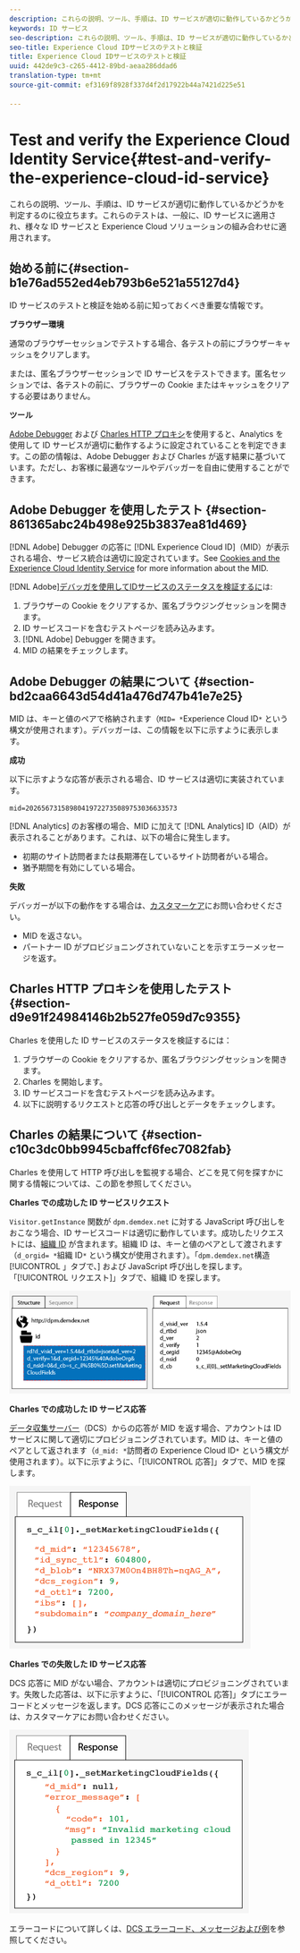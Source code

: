 ```yaml
---
description: これらの説明、ツール、手順は、ID サービスが適切に動作しているかどうかを判定するのに役立ちます。これらのテストは、一般に、ID サービスに適用され、様々な ID サービスと Experience Cloud ソリューションの組み合わせに適用されます。
keywords: ID サービス
seo-description: これらの説明、ツール、手順は、ID サービスが適切に動作しているかどうかを判定するのに役立ちます。これらのテストは、一般に、ID サービスに適用され、様々な ID サービスと Experience Cloud ソリューションの組み合わせに適用されます。
seo-title: Experience Cloud IDサービスのテストと検証
title: Experience Cloud IDサービスのテストと検証
uuid: 442de9c3-c265-4412-89bd-aeaa286ddad6
translation-type: tm+mt
source-git-commit: ef3169f8928f337d4f2d17922b44a7421d225e51

---
```



# Test and verify the Experience Cloud Identity Service{#test-and-verify-the-experience-cloud-id-service}

これらの説明、ツール、手順は、ID サービスが適切に動作しているかどうかを判定するのに役立ちます。これらのテストは、一般に、ID サービスに適用され、様々な ID サービスと Experience Cloud ソリューションの組み合わせに適用されます。

## 始める前に{#section-b1e76ad552ed4eb793b6e521a55127d4}

ID サービスのテストと検証を始める前に知っておくべき重要な情報です。

**ブラウザー環境**

通常のブラウザーセッションでテストする場合、各テストの前にブラウザーキャッシュをクリアします。

または、匿名ブラウザーセッションで ID サービスをテストできます。匿名セッションでは、各テストの前に、ブラウザーの Cookie またはキャッシュをクリアする必要はありません。

**ツール**

[Adobe Debugger](https://marketing.adobe.com/resources/help/en_US/sc/implement/debugger.html) および [Charles HTTP プロキシ](https://www.charlesproxy.com/)を使用すると、Analytics を使用して ID サービスが適切に動作するように設定されていることを判定できます。この節の情報は、Adobe Debugger および Charles が返す結果に基づいています。ただし、お客様に最適なツールやデバッガーを自由に使用することができます。

## Adobe Debugger を使用したテスト {#section-861365abc24b498e925b3837ea81d469}

[!DNL Adobe] Debugger の応答に [!DNL Experience Cloud ID]（MID）が表示される場合、サービス統合は適切に設定されています。See [Cookies and the Experience Cloud Identity Service](../introduction/cookies.md) for more information about the MID.

[!DNL Adobe][デバッガを使用してIDサービスのステータスを検証するに](https://marketing.adobe.com/resources/help/en_US/sc/implement/debugger.html)は:

1. ブラウザーの Cookie をクリアするか、匿名ブラウジングセッションを開きます。
1. ID サービスコードを含むテストページを読み込みます。
1. [!DNL Adobe] Debugger を開きます。
1. MID の結果をチェックします。

## Adobe Debugger の結果について {#section-bd2caa6643d54d41a476d747b41e7e25}

MID は、キーと値のペアで格納されます（`MID= *`Experience Cloud ID`*` という構文が使用されます）。デバッガーは、この情報を以下に示すように表示します。

**成功**

以下に示すような応答が表示される場合、ID サービスは適切に実装されています。

```
mid=20265673158980419722735089753036633573
```

[!DNL Analytics] のお客様の場合、MID に加えて [!DNL Analytics] ID（AID）が表示されることがあります。これは、以下の場合に発生します。

* 初期のサイト訪問者または長期滞在しているサイト訪問者がいる場合。
* 猶予期間を有効にしている場合。

**失敗**

デバッガーが以下の動作をする場合は、[カスタマーケア](https://helpx.adobe.com/marketing-cloud/contact-support.html)にお問い合わせください。

* MID を返さない。
* パートナー ID がプロビジョニングされていないことを示すエラーメッセージを返す。

## Charles HTTP プロキシを使用したテスト {#section-d9e91f24984146b2b527fe059d7c9355}

Charles を使用した ID サービスのステータスを検証するには：

1. ブラウザーの Cookie をクリアするか、匿名ブラウジングセッションを開きます。
1. Charles を開始します。
1. ID サービスコードを含むテストページを読み込みます。
1. 以下に説明するリクエストと応答の呼び出しとデータをチェックします。

## Charles の結果について {#section-c10c3dc0bb9945cbaffcf6fec7082fab}

Charles を使用して HTTP 呼び出しを監視する場合、どこを見て何を探すかに関する情報については、この節を参照してください。

**Charles での成功した ID サービスリクエスト**

`Visitor.getInstance` 関数が `dpm.demdex.net` に対する JavaScript 呼び出しをおこなう場合、ID サービスコードは適切に動作しています。成功したリクエストには、[組織 ID](../reference/requirements.md#section-a02f537129a64ffbb690d5738d360c26) が含まれます。組織 ID は、キーと値のペアとして渡されます（`d_orgid= *`組織 ID`*` という構文が使用されます）。「`dpm.demdex.net`構造[!UICONTROL 」タブで、] および JavaScript 呼び出しを探します。「[!UICONTROL リクエスト]」タブで、組織 ID を探します。

![](assets/charles_request.png)

**Charles での成功した ID サービス応答**

[データ収集サーバー](https://marketing.adobe.com/resources/help/en_US/aam/c_compcollect.html)（DCS）からの応答が MID を返す場合、アカウントは ID サービスに関して適切にプロビジョニングされています。MID は、キーと値のペアとして返されます（`d_mid: *`訪問者の Experience Cloud ID`*` という構文が使用されます）。以下に示すように、「[!UICONTROL 応答]」タブで、MID を探します。

![](assets/charles_response_success.png)

**Charles での失敗した ID サービス応答**

DCS 応答に MID がない場合、アカウントは適切にプロビジョニングされています。失敗した応答は、以下に示すように、「[!UICONTROL 応答]」タブにエラーコードとメッセージを返します。DCS 応答にこのメッセージが表示された場合は、カスタマーケアにお問い合わせください。

![](assets/charles_response_unsuccessful.png)

エラーコードについて詳しくは、[DCS エラーコード、メッセージおよび例](https://marketing.adobe.com/resources/help/en_US/aam/dcs_error_codes.html)を参照してください。
